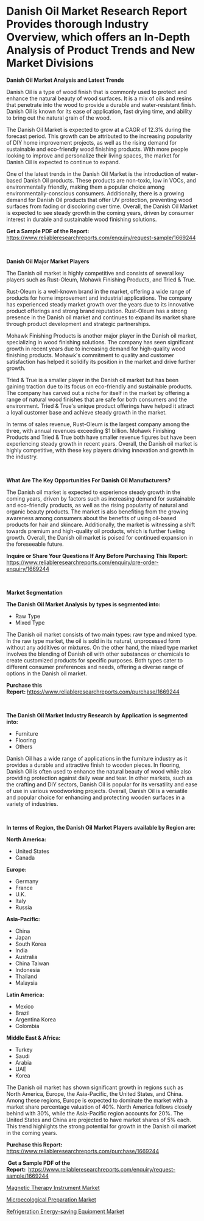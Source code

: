 <p><h1>Danish Oil Market Research Report Provides thorough Industry Overview, which offers an In-Depth Analysis of Product Trends and New Market Divisions</h1></p><p><strong>Danish Oil Market Analysis and Latest Trends</strong></p>
<p><p>Danish Oil is a type of wood finish that is commonly used to protect and enhance the natural beauty of wood surfaces. It is a mix of oils and resins that penetrate into the wood to provide a durable and water-resistant finish. Danish Oil is known for its ease of application, fast drying time, and ability to bring out the natural grain of the wood.</p><p>The Danish Oil Market is expected to grow at a CAGR of 12.3% during the forecast period. This growth can be attributed to the increasing popularity of DIY home improvement projects, as well as the rising demand for sustainable and eco-friendly wood finishing products. With more people looking to improve and personalize their living spaces, the market for Danish Oil is expected to continue to expand.</p><p>One of the latest trends in the Danish Oil Market is the introduction of water-based Danish Oil products. These products are non-toxic, low in VOCs, and environmentally friendly, making them a popular choice among environmentally-conscious consumers. Additionally, there is a growing demand for Danish Oil products that offer UV protection, preventing wood surfaces from fading or discoloring over time. Overall, the Danish Oil Market is expected to see steady growth in the coming years, driven by consumer interest in durable and sustainable wood finishing solutions.</p></p>
<p><strong>Get a Sample PDF of the Report:&nbsp;</strong> <a href="https://www.reliableresearchreports.com/enquiry/request-sample/1669244">https://www.reliableresearchreports.com/enquiry/request-sample/1669244</a></p>
<p>&nbsp;</p>
<p><strong>Danish Oil Major Market Players</strong></p>
<p><p>The Danish oil market is highly competitive and consists of several key players such as Rust-Oleum, Mohawk Finishing Products, and Tried & True. </p><p>Rust-Oleum is a well-known brand in the market, offering a wide range of products for home improvement and industrial applications. The company has experienced steady market growth over the years due to its innovative product offerings and strong brand reputation. Rust-Oleum has a strong presence in the Danish oil market and continues to expand its market share through product development and strategic partnerships. </p><p>Mohawk Finishing Products is another major player in the Danish oil market, specializing in wood finishing solutions. The company has seen significant growth in recent years due to increasing demand for high-quality wood finishing products. Mohawk's commitment to quality and customer satisfaction has helped it solidify its position in the market and drive further growth. </p><p>Tried & True is a smaller player in the Danish oil market but has been gaining traction due to its focus on eco-friendly and sustainable products. The company has carved out a niche for itself in the market by offering a range of natural wood finishes that are safe for both consumers and the environment. Tried & True's unique product offerings have helped it attract a loyal customer base and achieve steady growth in the market. </p><p>In terms of sales revenue, Rust-Oleum is the largest company among the three, with annual revenues exceeding $1 billion. Mohawk Finishing Products and Tried & True both have smaller revenue figures but have been experiencing steady growth in recent years. Overall, the Danish oil market is highly competitive, with these key players driving innovation and growth in the industry.</p></p>
<p>&nbsp;</p>
<p><strong>What Are The Key Opportunities For Danish Oil Manufacturers?</strong></p>
<p><p>The Danish oil market is expected to experience steady growth in the coming years, driven by factors such as increasing demand for sustainable and eco-friendly products, as well as the rising popularity of natural and organic beauty products. The market is also benefiting from the growing awareness among consumers about the benefits of using oil-based products for hair and skincare. Additionally, the market is witnessing a shift towards premium and high-quality oil products, which is further fueling growth. Overall, the Danish oil market is poised for continued expansion in the foreseeable future.</p></p>
<p><strong>Inquire or Share Your Questions If Any Before Purchasing This Report:</strong> <a href="https://www.reliableresearchreports.com/enquiry/pre-order-enquiry/1669244">https://www.reliableresearchreports.com/enquiry/pre-order-enquiry/1669244</a></p>
<p>&nbsp;</p>
<p><strong>Market Segmentation</strong></p>
<p><strong>The Danish Oil Market Analysis by types is segmented into:</strong></p>
<p><ul><li>Raw Type</li><li>Mixed Type</li></ul></p>
<p><p>The Danish oil market consists of two main types: raw type and mixed type. In the raw type market, the oil is sold in its natural, unprocessed form without any additives or mixtures. On the other hand, the mixed type market involves the blending of Danish oil with other substances or chemicals to create customized products for specific purposes. Both types cater to different consumer preferences and needs, offering a diverse range of options in the Danish oil market.</p></p>
<p><strong>Purchase this Report:&nbsp;</strong><a href="https://www.reliableresearchreports.com/purchase/1669244">https://www.reliableresearchreports.com/purchase/1669244</a></p>
<p>&nbsp;</p>
<p><strong>The Danish Oil Market Industry Research by Application is segmented into:</strong></p>
<p><ul><li>Furniture</li><li>Flooring</li><li>Others</li></ul></p>
<p><p>Danish Oil has a wide range of applications in the furniture industry as it provides a durable and attractive finish to wooden pieces. In flooring, Danish Oil is often used to enhance the natural beauty of wood while also providing protection against daily wear and tear. In other markets, such as the crafting and DIY sectors, Danish Oil is popular for its versatility and ease of use in various woodworking projects. Overall, Danish Oil is a versatile and popular choice for enhancing and protecting wooden surfaces in a variety of industries.</p></p>
<p>&nbsp;</p>
<p><strong>In terms of Region, the Danish Oil Market Players available by Region are:</strong></p>
<p>
    <p> <strong> North America: </strong>
        <ul>
            <li>United States</li>
            <li>Canada</li>
        </ul>
        </p> 
    <p> <strong> Europe: </strong>
        <ul>
            <li>Germany</li>
            <li>France</li>
            <li>U.K.</li>
            <li>Italy</li>
            <li>Russia</li>
        </ul>
        </p> 
    <p> <strong> Asia-Pacific: </strong>
        <ul>
            <li>China</li>
            <li>Japan</li>
            <li>South Korea</li>
            <li>India</li>
            <li>Australia</li>
            <li>China Taiwan</li>
            <li>Indonesia</li>
            <li>Thailand</li>
            <li>Malaysia</li>
        </ul>
        </p> 
    <p> <strong> Latin America: </strong>
        <ul>
            <li>Mexico</li>
            <li>Brazil</li>
            <li>Argentina Korea</li>
            <li>Colombia</li>
        </ul>
        </p> 
    <p> <strong> Middle East & Africa: </strong>
        <ul>
            <li>Turkey</li>
            <li>Saudi</li>
            <li>Arabia</li>
            <li>UAE</li>
            <li>Korea</li>
        </ul>
    </p>
    </p>
<p><p>The Danish oil market has shown significant growth in regions such as North America, Europe, the Asia-Pacific, the United States, and China. Among these regions, Europe is expected to dominate the market with a market share percentage valuation of 40%. North America follows closely behind with 30%, while the Asia-Pacific region accounts for 20%. The United States and China are projected to have market shares of 5% each. This trend highlights the strong potential for growth in the Danish oil market in the coming years.</p></p>
<p><strong>Purchase this Report: </strong><a href="https://www.reliableresearchreports.com/purchase/1669244">https://www.reliableresearchreports.com/purchase/1669244</a></p>
<p>&nbsp;<strong>Get a Sample PDF of the Report:&nbsp;&nbsp;</strong><a href="https://www.reliableresearchreports.com/enquiry/request-sample/1669244">https://www.reliableresearchreports.com/enquiry/request-sample/1669244</a></p>
<p><strong></strong></p>
<p><p><a href="https://view.publitas.com/reportprime-1/magnetic-therapy-instrument-market-analysis-examines-its-scope-on-growth-opportunities-and-forecasted-trends-spanning-from-2023-to-2030/">Magnetic Therapy Instrument Market</a></p><p><a href="https://view.publitas.com/reportprime-1/microecological-preparation-market-challenges-opportunities-and-growth-drivers-and-major-market-players-forecasted-for-period-from-2023-2030/">Microecological Preparation Market</a></p><p><a href="https://view.publitas.com/reportprime-1/refrigeration-energy-saving-equipment-market-furnish-information-about-market-size-market-share-market-dynamics-and-projections-spanning-from-2023-to-2030/">Refrigeration Energy-saving Equipment Market</a></p></p>